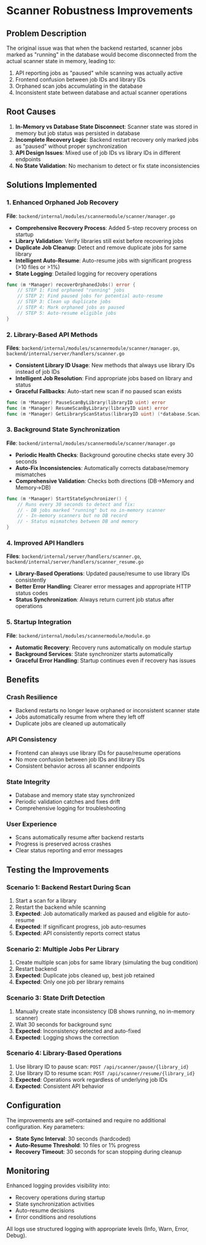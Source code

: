 # Scanner Robustness Improvements

## Problem Description

The original issue was that when the backend restarted, scanner jobs marked as "running" in the database would become disconnected from the actual scanner state in memory, leading to:

1. API reporting jobs as "paused" while scanning was actually active
2. Frontend confusion between job IDs and library IDs
3. Orphaned scan jobs accumulating in the database
4. Inconsistent state between database and actual scanner operations

## Root Causes

1. **In-Memory vs Database State Disconnect**: Scanner state was stored in memory but job status was persisted in database
2. **Incomplete Recovery Logic**: Backend restart recovery only marked jobs as "paused" without proper synchronization
3. **API Design Issues**: Mixed use of job IDs vs library IDs in different endpoints
4. **No State Validation**: No mechanism to detect or fix state inconsistencies

## Solutions Implemented

### 1. Enhanced Orphaned Job Recovery

**File**: `backend/internal/modules/scannermodule/scanner/manager.go`

- **Comprehensive Recovery Process**: Added 5-step recovery process on startup
- **Library Validation**: Verify libraries still exist before recovering jobs
- **Duplicate Job Cleanup**: Detect and remove duplicate jobs for same library
- **Intelligent Auto-Resume**: Auto-resume jobs with significant progress (>10 files or >1%)
- **State Logging**: Detailed logging for recovery operations

```go
func (m *Manager) recoverOrphanedJobs() error {
    // STEP 1: Find orphaned "running" jobs
    // STEP 2: Find paused jobs for potential auto-resume
    // STEP 3: Clean up duplicate jobs
    // STEP 4: Mark orphaned jobs as paused
    // STEP 5: Auto-resume eligible jobs
}
```

### 2. Library-Based API Methods

**Files**: `backend/internal/modules/scannermodule/scanner/manager.go`, `backend/internal/server/handlers/scanner.go`

- **Consistent Library ID Usage**: New methods that always use library IDs instead of job IDs
- **Intelligent Job Resolution**: Find appropriate jobs based on library and status
- **Graceful Fallbacks**: Auto-start new scan if no paused scan exists

```go
func (m *Manager) PauseScanByLibrary(libraryID uint) error
func (m *Manager) ResumeScanByLibrary(libraryID uint) error
func (m *Manager) GetLibraryScanStatus(libraryID uint) (*database.ScanJob, error)
```

### 3. Background State Synchronization

**File**: `backend/internal/modules/scannermodule/scanner/manager.go`

- **Periodic Health Checks**: Background goroutine checks state every 30 seconds
- **Auto-Fix Inconsistencies**: Automatically corrects database/memory mismatches
- **Comprehensive Validation**: Checks both directions (DB→Memory and Memory→DB)

```go
func (m *Manager) StartStateSynchronizer() {
    // Runs every 30 seconds to detect and fix:
    // - DB jobs marked "running" but no in-memory scanner
    // - In-memory scanners but no DB record
    // - Status mismatches between DB and memory
}
```

### 4. Improved API Handlers

**Files**: `backend/internal/server/handlers/scanner.go`, `backend/internal/server/handlers/scanner_resume.go`

- **Library-Based Operations**: Updated pause/resume to use library IDs consistently
- **Better Error Handling**: Clearer error messages and appropriate HTTP status codes
- **Status Synchronization**: Always return current job status after operations

### 5. Startup Integration

**File**: `backend/internal/modules/scannermodule/module.go`

- **Automatic Recovery**: Recovery runs automatically on module startup
- **Background Services**: State synchronizer starts automatically
- **Graceful Error Handling**: Startup continues even if recovery has issues

## Benefits

### Crash Resilience

- Backend restarts no longer leave orphaned or inconsistent scanner state
- Jobs automatically resume from where they left off
- Duplicate jobs are cleaned up automatically

### API Consistency

- Frontend can always use library IDs for pause/resume operations
- No more confusion between job IDs and library IDs
- Consistent behavior across all scanner endpoints

### State Integrity

- Database and memory state stay synchronized
- Periodic validation catches and fixes drift
- Comprehensive logging for troubleshooting

### User Experience

- Scans automatically resume after backend restarts
- Progress is preserved across crashes
- Clear status reporting and error messages

## Testing the Improvements

### Scenario 1: Backend Restart During Scan

1. Start a scan for a library
2. Restart the backend while scanning
3. **Expected**: Job automatically marked as paused and eligible for auto-resume
4. **Expected**: If significant progress, job auto-resumes
5. **Expected**: API consistently reports correct status

### Scenario 2: Multiple Jobs Per Library

1. Create multiple scan jobs for same library (simulating the bug condition)
2. Restart backend
3. **Expected**: Duplicate jobs cleaned up, best job retained
4. **Expected**: Only one job per library remains

### Scenario 3: State Drift Detection

1. Manually create state inconsistency (DB shows running, no in-memory scanner)
2. Wait 30 seconds for background sync
3. **Expected**: Inconsistency detected and auto-fixed
4. **Expected**: Logging shows the correction

### Scenario 4: Library-Based Operations

1. Use library ID to pause scan: `POST /api/scanner/pause/{library_id}`
2. Use library ID to resume scan: `POST /api/scanner/resume/{library_id}`
3. **Expected**: Operations work regardless of underlying job IDs
4. **Expected**: Consistent API behavior

## Configuration

The improvements are self-contained and require no additional configuration. Key parameters:

- **State Sync Interval**: 30 seconds (hardcoded)
- **Auto-Resume Threshold**: 10 files or 1% progress
- **Recovery Timeout**: 30 seconds for scan stopping during cleanup

## Monitoring

Enhanced logging provides visibility into:

- Recovery operations during startup
- State synchronization activities
- Auto-resume decisions
- Error conditions and resolutions

All logs use structured logging with appropriate levels (Info, Warn, Error, Debug).
